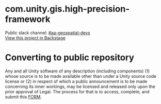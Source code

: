 # com.unity.gis.high-precision-framework
Public slack channel: [#aa-geospatial-devs](https://unity.slack.com/messages/C01RU3BHA3S/) <br/>
[View this project in Backstage](https://backstage.corp.unity3d.com/catalog/default/component/com.unity.gis.high-precision-framework) <br/>
# Converting to public repository
Any and all Unity software of any description (including components) (1) whose source is to be made available other than under a Unity source code license or (2) in respect of which a public announcement is to be made concerning its inner workings, may be licensed and released only upon the prior approval of Legal.
The process for that is to access, complete, and submit this [FORM](https://docs.google.com/forms/d/e/1FAIpQLSe3H6PARLPIkWVjdB_zMvuIuIVtrqNiGlEt1yshkMCmCMirvA/viewform).
